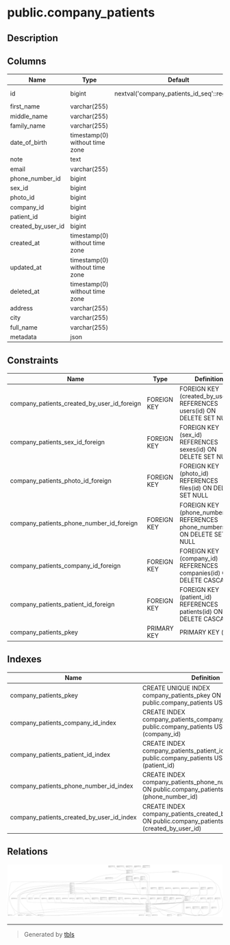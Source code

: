 # public.company_patients

## Description

## Columns

| Name               | Type                           | Default                                      | Nullable | Children                                                                                                            | Parents                                         |
| ------------------ | ------------------------------ | -------------------------------------------- | -------- | ------------------------------------------------------------------------------------------------------------------- | ----------------------------------------------- |
| id                 | bigint                         | nextval('company_patients_id_seq'::regclass) | false    | [public.company_patient_visits](public.company_patient_visits.md) [public.company_orders](public.company_orders.md) |                                                 |
| first_name         | varchar(255)                   |                                              | true     |                                                                                                                     |                                                 |
| middle_name        | varchar(255)                   |                                              | true     |                                                                                                                     |                                                 |
| family_name        | varchar(255)                   |                                              | true     |                                                                                                                     |                                                 |
| date_of_birth      | timestamp(0) without time zone |                                              | true     |                                                                                                                     |                                                 |
| note               | text                           |                                              | true     |                                                                                                                     |                                                 |
| email              | varchar(255)                   |                                              | true     |                                                                                                                     |                                                 |
| phone_number_id    | bigint                         |                                              | true     |                                                                                                                     | [public.phone_numbers](public.phone_numbers.md) |
| sex_id             | bigint                         |                                              | true     |                                                                                                                     | [public.sexes](public.sexes.md)                 |
| photo_id           | bigint                         |                                              | true     |                                                                                                                     | [public.files](public.files.md)                 |
| company_id         | bigint                         |                                              | true     |                                                                                                                     | [public.companies](public.companies.md)         |
| patient_id         | bigint                         |                                              | true     |                                                                                                                     | [public.patients](public.patients.md)           |
| created_by_user_id | bigint                         |                                              | true     |                                                                                                                     | [public.users](public.users.md)                 |
| created_at         | timestamp(0) without time zone |                                              | true     |                                                                                                                     |                                                 |
| updated_at         | timestamp(0) without time zone |                                              | true     |                                                                                                                     |                                                 |
| deleted_at         | timestamp(0) without time zone |                                              | true     |                                                                                                                     |                                                 |
| address            | varchar(255)                   |                                              | true     |                                                                                                                     |                                                 |
| city               | varchar(255)                   |                                              | true     |                                                                                                                     |                                                 |
| full_name          | varchar(255)                   |                                              | true     |                                                                                                                     |                                                 |
| metadata           | json                           |                                              | true     |                                                                                                                     |                                                 |

## Constraints

| Name                                        | Type        | Definition                                                                    |
| ------------------------------------------- | ----------- | ----------------------------------------------------------------------------- |
| company_patients_created_by_user_id_foreign | FOREIGN KEY | FOREIGN KEY (created_by_user_id) REFERENCES users(id) ON DELETE SET NULL      |
| company_patients_sex_id_foreign             | FOREIGN KEY | FOREIGN KEY (sex_id) REFERENCES sexes(id) ON DELETE SET NULL                  |
| company_patients_photo_id_foreign           | FOREIGN KEY | FOREIGN KEY (photo_id) REFERENCES files(id) ON DELETE SET NULL                |
| company_patients_phone_number_id_foreign    | FOREIGN KEY | FOREIGN KEY (phone_number_id) REFERENCES phone_numbers(id) ON DELETE SET NULL |
| company_patients_company_id_foreign         | FOREIGN KEY | FOREIGN KEY (company_id) REFERENCES companies(id) ON DELETE CASCADE           |
| company_patients_patient_id_foreign         | FOREIGN KEY | FOREIGN KEY (patient_id) REFERENCES patients(id) ON DELETE CASCADE            |
| company_patients_pkey                       | PRIMARY KEY | PRIMARY KEY (id)                                                              |

## Indexes

| Name                                      | Definition                                                                                                         |
| ----------------------------------------- | ------------------------------------------------------------------------------------------------------------------ |
| company_patients_pkey                     | CREATE UNIQUE INDEX company_patients_pkey ON public.company_patients USING btree (id)                              |
| company_patients_company_id_index         | CREATE INDEX company_patients_company_id_index ON public.company_patients USING btree (company_id)                 |
| company_patients_patient_id_index         | CREATE INDEX company_patients_patient_id_index ON public.company_patients USING btree (patient_id)                 |
| company_patients_phone_number_id_index    | CREATE INDEX company_patients_phone_number_id_index ON public.company_patients USING btree (phone_number_id)       |
| company_patients_created_by_user_id_index | CREATE INDEX company_patients_created_by_user_id_index ON public.company_patients USING btree (created_by_user_id) |

## Relations

![er](public.company_patients.svg)

---

> Generated by [tbls](https://github.com/k1LoW/tbls)
